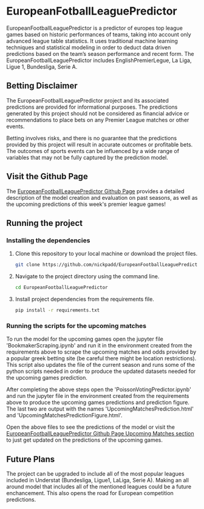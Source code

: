 # EuropeanFotballLeaguePredictor

EuropeanFootballLeaguePredictor is a predictor of europes top league games based on historic performances of teams, taking into account only advanced league table statistics. It uses traditional machine learning techniques and statistical modeling in order to deduct data driven predictions based on the team’s season performance and recent form. The EuropeanFootballLeaguePredictor includes EnglishPremierLegue, La Liga, Ligue 1, Bundesliga, Serie A. 

## Betting Disclaimer

The EuropeanFootballLeaguePredictor project and its associated predictions are provided for informational purposes. The predictions generated by this project should not be considered as financial advice or recommendations to place bets on any Premier League matches or other events.

Betting involves risks, and there is no guarantee that the predictions provided by this project will result in accurate outcomes or profitable bets. The outcomes of sports events can be influenced by a wide range of variables that may not be fully captured by the prediction model.


## Visit the Github Page
The [EuropeanFootballLeaguePredictor Github Page](https://nickpadd.github.io/EPLP.github.io/Home) provides a detailed description of the model creation and evaluation on past seasons, as well as the upcoming predictions of this week's premier league games!


## Running the project
### Installing the dependencies
1. Clone this repository to your local machine or download the project files.

   ```bash
   git clone https://github.com/nickpadd/EuropeanFootballLeaguePredictor

2. Navigate to the project directory using the command line.
    ```bash
    cd EuropeanFootballLeaguePredictor

3. Install project dependencies from the requirements file.

    ```bash
    pip install -r requirements.txt

### Running the scripts for the upcoming matches
To run the model for the upcoming games open the jupyter file 'BookmakerScraping.ipynb' and run it in the environment created from the requirements above to scrape the upcoming matches and odds provided by a popular greek betting site (be careful there might be location restrictions). This script also updates the file of the current season and runs some of the python scripts needed in order to produce the updated datasets needed for the upcoming games prediction. 

After completing the above steps open the 'PoissonVotingPredictor.ipynb' and run the jupyter file in the environment created from the requirements above to produce the upcoming games predictions and prediction figure. The last two are output with the names 'UpcomingMatchesPrediction.html' and 'UpcomingMatchesPredictionFigure.html'. 

Open the above files to see the predictions of the model or visit the [EuropeanFootballLeaguePredictor Github Page Upcoming Matches section](https://nickpadd.github.io/EPLP.github.io/Upcoming) to just get updated on the predictions of the upcoming games.


## Future Plans
The project can be upgraded to include all of the most popular leagues included in Understat (Bundesliga, Ligue1, LaLiga, Serie A). Making an all around model that includes all of the mentioned leagues could be a future enchancement. This also opens the road for European competition predictions.
